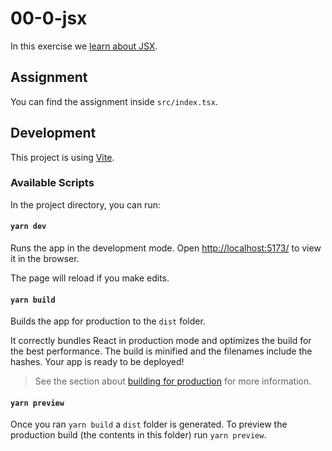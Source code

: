 # 00-0-jsx

In this exercise we [learn about JSX](https://react.dev/learn/writing-markup-with-jsx).

## Assignment

You can find the assignment inside `src/index.tsx`.

## Development

This project is using [Vite](https://vitejs.dev/guide/why.html).

### Available Scripts

In the project directory, you can run:

#### `yarn dev`

Runs the app in the development mode. Open [http://localhost:5173/](http://localhost:5173/) to view it in the browser.

The page will reload if you make edits.

#### `yarn build`

Builds the app for production to the `dist` folder.

It correctly bundles React in production mode and optimizes the build for the best performance. The build is minified and the filenames include the hashes. Your app is ready to be deployed!

> See the section about [building for production](https://vitejs.dev/guide/build.html) for more information.

#### `yarn preview`

Once you ran `yarn build` a `dist` folder is generated. To preview the production build (the contents in this folder) run `yarn preview`.
